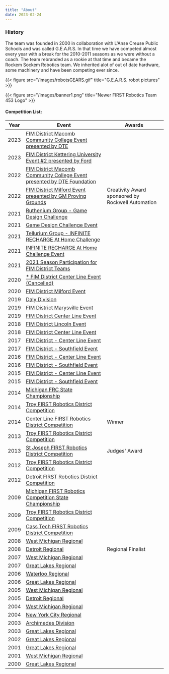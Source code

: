 ```yaml
---
title: "About"
date: 2023-02-24
---
```


### History

The team was founded in 2000 in collaboration with L'Anse Creuse Public Schools and was called G.E.A.R.S. In that time we have competed almost every year with a break for the 2010-2011 seasons as we were without a coach. The team rebranded as a rookie at that time and became the Rockem Sockem Robotics team. We inherited alot of out of date hardware, some machinery and have been competing ever since.

{{< figure src="/images/robotsGEARS.gif" title="G.E.A.R.S. robot pictures" >}}

{{< figure src="/images/banner1.png" title="Newer FIRST Robotics Team 453 Logo" >}}

#### Competition List:

| Year | Event | Awards |
| ---- | ----- | ------ |
| 2023 | [	FIM District Macomb Community College Event presented by DTE](https://www.thebluealliance.com/event/2023mimcc)|                                                   |
| 2023 | [FIM District Kettering University Event #2 presented by Ford](https://www.thebluealliance.com/event/2023mike2)|                                                   |
| 2022 | [FIM District Macomb Community College Event presented by DTE Foundation](https://www.thebluealliance.com/event/2022mimcc) |                                                   |
| 2022 | [FIM District Milford Event presented by GM Proving Grounds](https://www.thebluealliance.com/event/2022mimil)              | Creativity Award sponsored by Rockwell Automation |
| 2021 | [Ruthenium Group - Game Design Challenge](https://www.thebluealliance.com/event/2021gamru)                                 |                                                   |
| 2021 | [Game Design Challenge Event](https://www.thebluealliance.com/event/2021gamce)                                             |                                                   |
| 2021 | [Tellurium Group - INFINITE RECHARGE At Home Challenge](https://www.thebluealliance.com/event/2021irhte)                  |                                                   |
| 2021 | [INFINITE RECHARGE At Home Challenge Event](https://www.thebluealliance.com/event/2021irhce)                               |                                                   |
| 2021 | [2021 Season Participation for FIM District Teams](https://www.thebluealliance.com/event/202121fim)                        |                                                   |
| 2020 | [* FIM District Center Line Event (Cancelled)](https://www.thebluealliance.com/event/2020micen)                          |                                                   |
| 2020 | [FIM District Milford Event](https://www.thebluealliance.com/event/2020mimil)                                              |                                                   |
| 2019 | [Daly Division](https://www.thebluealliance.com/event/2019dal)                                                           |                                                   |
| 2019 | [FIM District Marysville Event](https://www.thebluealliance.com/event/2019mimar)                                           |                                                   |
| 2019 | [FIM District Center Line Event](https://www.thebluealliance.com/event/2019micen)                                          |                                                   |
| 2018 | [FIM District Lincoln Event](https://www.thebluealliance.com/event/2018milin)                                              |                                                   |
| 2018 | [FIM District Center Line Event](https://www.thebluealliance.com/event/2018micen)                                          |                                                   |
| 2017 | [FIM District - Center Line Event](https://www.thebluealliance.com/event/2017micen)                                        |                                                   |
| 2017 | [FIM District - Southfield Event](https://www.thebluealliance.com/event/2017misou)                                         |                                                   |
| 2016 | [FIM District - Center Line Event](https://www.thebluealliance.com/event/2016micen)                                        |                                                   |
| 2016 | [FIM District - Southfield Event](https://www.thebluealliance.com/event/2016misou)                                         |                                                   |
| 2015 | [FIM District - Center Line Event](https://www.thebluealliance.com/event/2015micen)                                        |                                                   |
| 2015 | [FIM District - Southfield Event](https://www.thebluealliance.com/event/2015misou)                                         |                                                   |
| 2014 | [Michigan FRC State Championship](https://www.thebluealliance.com/event/2014micmp)                                         |                                                   |
| 2014 | [Troy FIRST Robotics District Competition](https://www.thebluealliance.com/event/2014mitry)                                |                                                   |
| 2014 | [Center Line FIRST Robotics District Competition](https://www.thebluealliance.com/event/2014micen)                         | Winner                                            |
| 2013 | [Troy FIRST Robotics District Competition](https://www.thebluealliance.com/event/2013mitry)                                |                                                   |
| 2013 | [St Joseph FIRST Robotics District Competition](https://www.thebluealliance.com/event/2013misjo)                           | Judges' Award                                     |
| 2012 | [Troy FIRST Robotics District Competition](https://www.thebluealliance.com/event/2012oc)                                |                                                   |
| 2012 | [Detroit FIRST Robotics District Competition](https://www.thebluealliance.com/event/2012dt)                            |                                                   |
| 2009 | [Michigan FIRST Robotics Competition State Championship](https://www.thebluealliance.com/event/2009gl)                  |                                                   |
| 2009 | [Troy FIRST Robotics District Competition](https://www.thebluealliance.com/event/2009oc)                                |                                                   |
| 2009 | [Cass Tech FIRST Robotics District Competition](https://www.thebluealliance.com/event/2009dt1)                           |                                                   |
| 2008 | [West Michigan Regional](https://www.thebluealliance.com/event/2008mi)                                                  |                                                   |
| 2008 | [Detroit Regional](https://www.thebluealliance.com/event/2008dt)                                                        | Regional Finalist                                 |
| 2007 | [West Michigan Regional](https://www.thebluealliance.com/event/2007mi)                                                  |                                                   |
| 2007 | [Great Lakes Regional](https://www.thebluealliance.com/event/2007gl)                                                    |                                                   |
| 2006 | [Waterloo Regional](https://www.thebluealliance.com/event/2006wat)                                                       |                                                   |
| 2006 | [Great Lakes Regional](https://www.thebluealliance.com/event/2006gl)                                                    |                                                   |
| 2005 | [West Michigan Regional](https://www.thebluealliance.com/event/2005mi)                                                  |                                                   |
| 2005 | [Detroit Regional](https://www.thebluealliance.com/event/2005dt)                                                        |                                                   |
| 2004 | [West Michigan Regional](https://www.thebluealliance.com/event/2004mi)                                                  |                                                   |
| 2004 | [New York City Regional](https://www.thebluealliance.com/event/2004ny)                                                  |                                                   |
| 2003 | [Archimedes Division](https://www.thebluealliance.com/event/2003arc)                                                     |                                                   |
| 2003 | [Great Lakes Regional](https://www.thebluealliance.com/event/2003gl)                                                    |                                                   |
| 2002 | [Great Lakes Regional](https://www.thebluealliance.com/event/2002gl)                                                    |                                                   |
| 2001 | [Great Lakes Regional](https://www.thebluealliance.com/event/2001mi1)                                                    |                                                   |
| 2001 | [West Michigan Regional](https://www.thebluealliance.com/event/2001mi2)                                                  |                                                   |
| 2000 | [Great Lakes Regional](https://www.thebluealliance.com/event/2000mi)                                                    |                                                   |